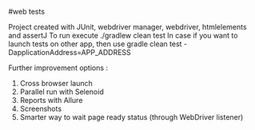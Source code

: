 #web tests

Project created with JUnit, webdriver manager, webdriver, htmlelements and assertJ
To run execute ./gradlew clean test
In case if you want to launch tests on other app, then use gradle clean test -DapplicationAddress=APP_ADDRESS

Further improvement options :
1. Cross browser launch
2. Parallel run with Selenoid
3. Reports with Allure
4. Screenshots
5. Smarter way to wait page ready status (through WebDriver listener)

